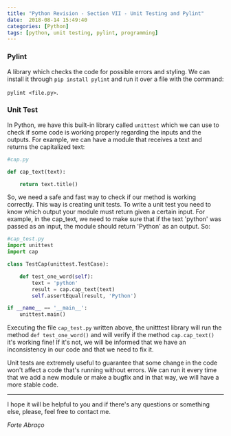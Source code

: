 ```yaml
---
title: "Python Revision - Section VII - Unit Testing and Pylint"
date:  2018-08-14 15:49:40
categories: [Python]
tags: [python, unit testing, pylint, programming]
---
```


### Pylint

A library which checks the code for possible errors and styling. We can install it through ```pip install pylint``` and run it over a file with the command: 

```pylint <file.py>```. 



### Unit Test

In Python, we have this built-in library called ```unittest``` which we can use to check if some code is working properly regarding the inputs and the outputs. For example, we can have a module that receives a text and returns the capitalized text:

```python
#cap.py

def cap_text(text):

    return text.title()

```

So, we need a safe and fast way to check if our method is working correctly. This way is creating unit tests. To write a unit test you need to know which output your module must return given a certain input. For example, in the cap_text, we need to make sure that if the text 'python' was passed as an input, the module should return 'Python' as an output. So:

```python
#cap_test.py
import unittest
import cap

class TestCap(unittest.TestCase):

    def test_one_word(self):
        text = 'python'
        result = cap.cap_text(text)
        self.assertEqual(result, 'Python')

if __name__ == '__main__':
    unittest.main()

```

Executing the file ```cap_test.py``` written above, the unitttest library will run the method ```def test_one_word()``` and will verify if the method ```cap.cap_text()``` it's working fine! If it's not, we will be informed that we have an inconsistency in our code and that we need to fix it. 

Unit tests are extremely useful to guarantee that some change in the code won't affect a code that's running without errors. We can run it every time that we add a new module or make a bugfix and in that way, we will have a more stable code.

___

I hope it will be helpful to you and if there's any questions or something else, please, feel free to contact me. 

*Forte Abraço* 
